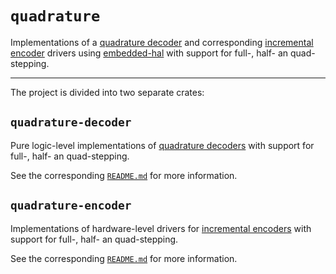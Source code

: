 # `quadrature`

Implementations of a [quadrature decoder](https://en.wikipedia.org/wiki/Incremental_encoder#Quadrature_decoder) and corresponding [incremental encoder](https://en.wikipedia.org/wiki/Incremental_encoder) drivers using [embedded-hal](https://crates.io/crates/embedded-hal) with support for full-, half- an quad-stepping.

----

The project is divided into two separate crates:

## `quadrature-decoder`

Pure logic-level implementations of [quadrature decoders](https://en.wikipedia.org/wiki/Incremental_encoder#Quadrature_decoder) with support for full-, half- an quad-stepping.

See the corresponding [`README.md`](/quadrature-decoder/) for more information.

## `quadrature-encoder`

Implementations of hardware-level drivers for [incremental encoders](https://en.wikipedia.org/wiki/Incremental_encoder) with support for full-, half- an quad-stepping.

See the corresponding [`README.md`](/quadrature-encoder/) for more information.
